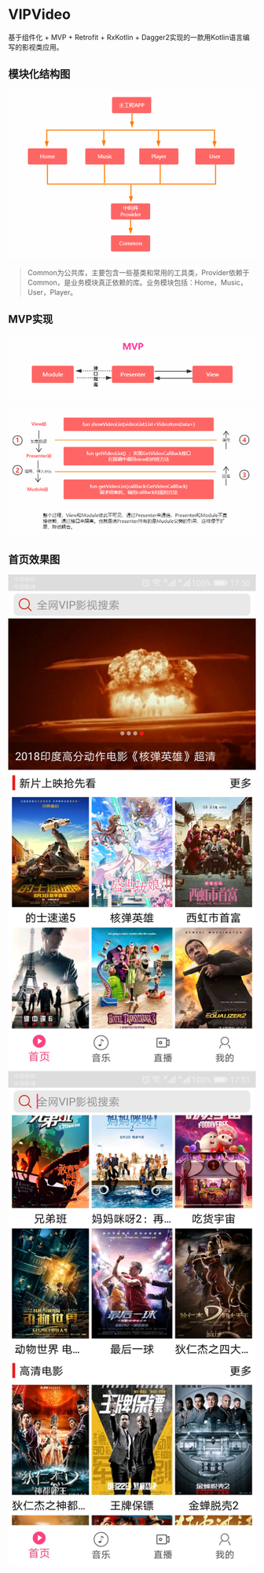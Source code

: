 # VIPVideo
基于组件化 + MVP + Retrofit + RxKotlin + Dagger2实现的一款用Kotlin语言编写的影视类应用。

## 模块化结构图

![](/screenshot/模块化.png)

>Common为公共库，主要包含一些基类和常用的工具类，Provider依赖于Common，是业务模块真正依赖的库。业务模块包括：Home，Music，User，Player。

## MVP实现

![](/screenshot/mvp.png)

![](/screenshot/mvp演示.png)

## 首页效果图
![](/screenshot/home1.jpg) ![](/screenshot/home2.jpg)

